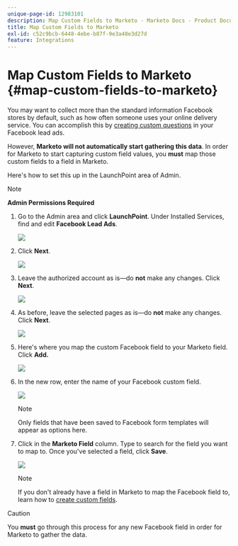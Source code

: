 ```yaml
---
unique-page-id: 12983101
description: Map Custom Fields to Marketo - Marketo Docs - Product Documentation
title: Map Custom Fields to Marketo
exl-id: c52c9bcb-6448-4ebe-b87f-9e3a48e3d27d
feature: Integrations
---
```

# Map Custom Fields to Marketo {#map-custom-fields-to-marketo}

You may want to collect more than the standard information Facebook stores by default, such as how often someone uses your online delivery service. You can accomplish this by [creating custom questions](https://www.facebook.com/business/help/774623835981457?helpref=uf_permalink) in your Facebook lead ads.

However, **Marketo will not automatically start gathering this data**. In order for Marketo to start capturing custom field values, you **must** map those custom fields to a field in Marketo.

Here's how to set this up in the LaunchPoint area of Admin.

>[!NOTE]
>
>**Admin Permissions Required**

1. Go to the Admin area and click **LaunchPoint**. Under Installed Services, find and edit **Facebook Lead Ads**.

   ![](assets/image2017-10-24-9-3a32-3a16.png)

1. Click **Next**.

   ![](assets/image2017-10-24-14-3a55-3a13.png)

1. Leave the authorized account as is—do **not** make any changes. Click **Next**.

   ![](assets/image2017-10-24-14-3a56-3a48.png)

1. As before, leave the selected pages as is—do **not** make any changes. Click **Next**.

   ![](assets/image2017-10-24-15-3a0-3a54.png)

1. Here's where you map the custom Facebook field to your Marketo field. Click **Add.**

   ![](assets/image2017-10-24-9-3a33-3a49.png)

1. In the new row, enter the name of your Facebook custom field.

   ![](assets/image2017-10-24-9-3a37-3a3.png)

   >[!NOTE]
   >
   >Only fields that have been saved to Facebook form templates will appear as options here.

1. Click in the **Marketo Field** column. Type to search for the field you want to map to. Once you've selected a field, click **Save**.

   ![](assets/image2017-10-24-11-3a16-3a42.png)

   >[!NOTE]
   >
   >If you don't already have a field in Marketo to map the Facebook field to, learn how to [create custom fields](/help/marketo/product-docs/administration/field-management/create-a-custom-field-in-marketo.md).

>[!CAUTION]
>
>You **must** go through this process for any new Facebook field in order for Marketo to gather the data.

